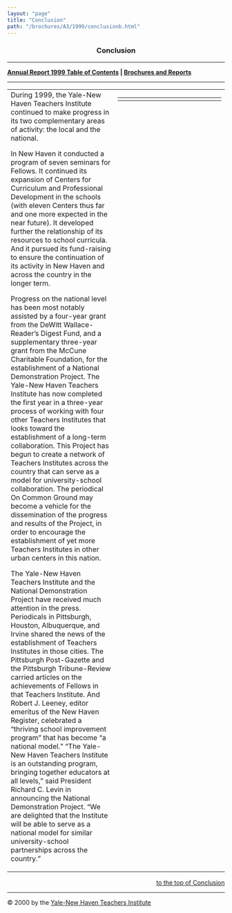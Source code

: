```yaml
---
layout: "page"
title: "Conclusion"
path: "/brochures/A3/1999/conclusionb.html"
---
```

<main>
<center><a name="t"></a><b><h3>Conclusion</h3></b>
<hr/></center>
<p><b><a href="index.html">Annual Report 1999 Table of Contents</a>
|
<a href="..\..\">Brochures and Reports</a></b>
</p><hr/>
<table cellpadding="2">
<tbody><tr valign="TOP">
<td width="85%">During 1999, the Yale-New Haven Teachers Institute continued
to make progress in its two complementary areas of activity: the local
and the national. 
<p>In New Haven it conducted a program of seven seminars for Fellows. It
continued its expansion of Centers for Curriculum and Professional Development
in the schools (with eleven Centers thus far and one more expected in the
near future). It developed further the relationship of its resources to
school curricula. And it pursued its fund-raising to ensure the continuation
of its activity in New Haven and across the country in the longer term. 
</p><p>Progress on the national level has been most notably assisted by a four-year
grant from the DeWitt Wallace-Reader’s Digest Fund, and a supplementary
three-year grant from the McCune Charitable Foundation, for the establishment
of a National Demonstration Project. The Yale-New Haven Teachers Institute
has now completed the first year in a three-year process of working with
four other Teachers Institutes that looks toward the establishment of a
long-term collaboration. This Project has begun to create a network of
Teachers Institutes across the country that can serve as a model for university-school
collaboration. The periodical On Common Ground may become a vehicle for
the dissemination of the progress and results of the Project, in order
to encourage the establishment of yet more Teachers Institutes in other
urban centers in this nation. 
</p><p>The Yale-New Haven Teachers Institute and the National Demonstration
Project have received much attention in the press. Periodicals in Pittsburgh,
Houston, Albuquerque, and Irvine shared the news of the establishment of
Teachers Institutes in those cities. The Pittsburgh Post-Gazette and the
Pittsburgh Tribune-Review carried articles on the achievements of Fellows
in that Teachers Institute. And Robert J. Leeney, editor emeritus of the
New Haven Register, celebrated a “thriving school improvement program”
that has become “a national model.” “The Yale-New Haven Teachers Institute
is an outstanding program, bringing together educators at all levels,”
said President Richard C. Levin in announcing the National Demonstration
Project. “We are delighted that the Institute will be able to serve as
a national model for similar university-school partnerships across the
country.” </p></td>
<td>
<table cellpadding="2">
<tbody><tr>
<td></td>
<td></td>
<td></td>
<td></td>
<td></td>
<td></td>
<td></td>
<td></td>
<td></td>
<td></td>
<td></td>
<td></td>
<td></td>
<td></td>
<td></td>
</tr>
</tbody></table>
</td>
</tr>
</tbody></table>
<div align="right">
<p><a href="#t">to the top of Conclusion</a></p></div>
<hr/>© 2000 by the <a href="..\..\..\">Yale-New Haven
Teachers Institute</a>
</main>